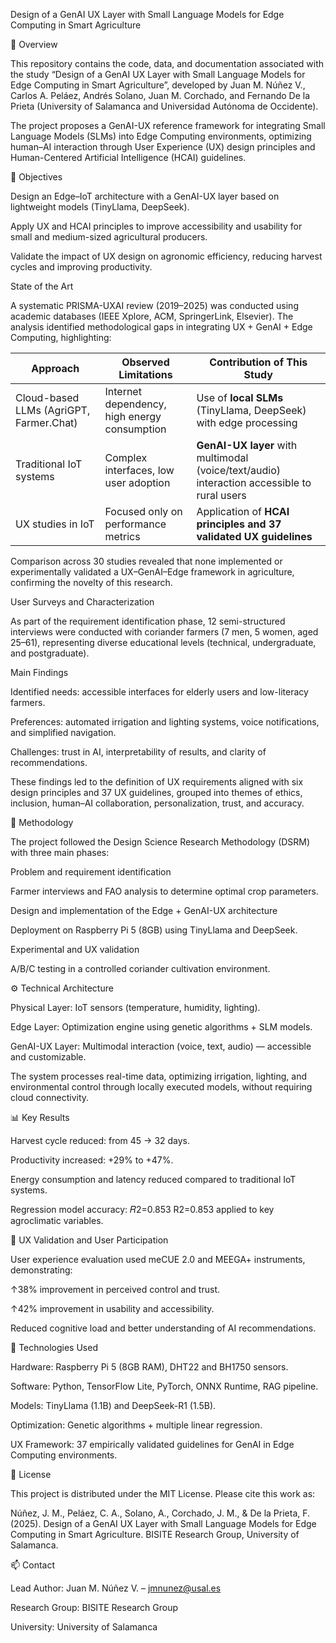 Design of a GenAI UX Layer with Small Language Models for Edge Computing in Smart Agriculture

📘 Overview

This repository contains the code, data, and documentation associated with the study “Design of a GenAI UX Layer with Small Language Models for Edge Computing in Smart Agriculture”, developed by
Juan M. Núñez V., Carlos A. Peláez, Andrés Solano, Juan M. Corchado, and Fernando De la Prieta (University of Salamanca and Universidad Autónoma de Occidente).

The project proposes a GenAI-UX reference framework for integrating Small Language Models (SLMs) into Edge Computing environments, optimizing human–AI interaction through User Experience (UX) design principles and Human-Centered Artificial Intelligence (HCAI) guidelines.

🎯 Objectives

Design an Edge–IoT architecture with a GenAI-UX layer based on lightweight models (TinyLlama, DeepSeek).

Apply UX and HCAI principles to improve accessibility and usability for small and medium-sized agricultural producers.

Validate the impact of UX design on agronomic efficiency, reducing harvest cycles and improving productivity.

State of the Art

A systematic PRISMA-UXAI review (2019–2025) was conducted using academic databases (IEEE Xplore, ACM, SpringerLink, Elsevier).
The analysis identified methodological gaps in integrating UX + GenAI + Edge Computing, highlighting:

| Approach                                | Observed Limitations                         | Contribution of This Study                                                                  |
| --------------------------------------- | -------------------------------------------- | ------------------------------------------------------------------------------------------- |
| Cloud-based LLMs (AgriGPT, Farmer.Chat) | Internet dependency, high energy consumption | Use of **local SLMs** (TinyLlama, DeepSeek) with edge processing                            |
| Traditional IoT systems                 | Complex interfaces, low user adoption        | **GenAI-UX layer** with multimodal (voice/text/audio) interaction accessible to rural users |
| UX studies in IoT                       | Focused only on performance metrics          | Application of **HCAI principles and 37 validated UX guidelines**                           |

Comparison across 30 studies revealed that none implemented or experimentally validated a UX–GenAI–Edge framework in agriculture, confirming the novelty of this research.

User Surveys and Characterization

As part of the requirement identification phase, 12 semi-structured interviews were conducted with coriander farmers (7 men, 5 women, aged 25–61), representing diverse educational levels (technical, undergraduate, and postgraduate).

Main Findings

Identified needs: accessible interfaces for elderly users and low-literacy farmers.

Preferences: automated irrigation and lighting systems, voice notifications, and simplified navigation.

Challenges: trust in AI, interpretability of results, and clarity of recommendations.

These findings led to the definition of UX requirements aligned with six design principles and 37 UX guidelines, grouped into themes of ethics, inclusion, human–AI collaboration, personalization, trust, and accuracy.

🧠 Methodology

The project followed the Design Science Research Methodology (DSRM) with three main phases:

Problem and requirement identification

Farmer interviews and FAO analysis to determine optimal crop parameters.

Design and implementation of the Edge + GenAI-UX architecture

Deployment on Raspberry Pi 5 (8GB) using TinyLlama and DeepSeek.

Experimental and UX validation

A/B/C testing in a controlled coriander cultivation environment.


⚙️ Technical Architecture

Physical Layer: IoT sensors (temperature, humidity, lighting).

Edge Layer: Optimization engine using genetic algorithms + SLM models.

GenAI-UX Layer: Multimodal interaction (voice, text, audio) — accessible and customizable.

The system processes real-time data, optimizing irrigation, lighting, and environmental control through locally executed models, without requiring cloud connectivity.


📊 Key Results

Harvest cycle reduced: from 45 → 32 days.

Productivity increased: +29% to +47%.

Energy consumption and latency reduced compared to traditional IoT systems.

Regression model accuracy: 
𝑅2=0.853
R2=0.853 applied to key agroclimatic variables.

🧪 UX Validation and User Participation

User experience evaluation used meCUE 2.0 and MEEGA+ instruments, demonstrating:

↑38% improvement in perceived control and trust.

↑42% improvement in usability and accessibility.

Reduced cognitive load and better understanding of AI recommendations.

🧰 Technologies Used

Hardware: Raspberry Pi 5 (8GB RAM), DHT22 and BH1750 sensors.

Software: Python, TensorFlow Lite, PyTorch, ONNX Runtime, RAG pipeline.

Models: TinyLlama (1.1B) and DeepSeek-R1 (1.5B).

Optimization: Genetic algorithms + multiple linear regression.

UX Framework: 37 empirically validated guidelines for GenAI in Edge Computing environments.

🧾 License

This project is distributed under the MIT License.
Please cite this work as:

Núñez, J. M., Peláez, C. A., Solano, A., Corchado, J. M., & De la Prieta, F. (2025). Design of a GenAI UX Layer with Small Language Models for Edge Computing in Smart Agriculture. BISITE Research Group, University of Salamanca.

📫 Contact

Lead Author: Juan M. Núñez V. – jmnunez@usal.es

Research Group: BISITE Research Group

University: University of Salamanca
